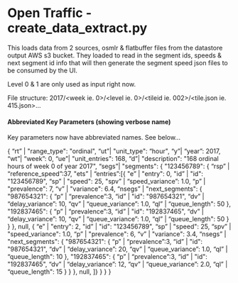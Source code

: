 # Open Traffic - create_data_extract.py

This loads data from 2 sources, osmlr & flatbuffer files from the datastore output AWS s3 bucket.  They loaded to read in the segment ids, speeds & next segment id info that
will then generate the segment speed json files to be consumed by the UI.

Level 0 & 1 are only used as input right now.  

File structure: 2017/<week ie. 0>/<level ie. 0>/<tileid ie. 002>/<tile.json ie. 415.json>...

#### Abbreviated Key Parameters (showing verbose name)

Key parameters now have abbreviated names.  See below...

{
    “rt” | "range_type": "ordinal",
    “ut”| "unit_type": “hour",
    “y”| “year”: 2017,
    “wt”| “week”: 0,
    “ue”| "unit_entries": 168,
    “d”| "description": "168 ordinal hours of week 0 of year 2017",
    “segs”| "segments": {
   	  "123456789": {
        “rsp” | “reference_speed”:37,
        "ets” | “entries”:[{
            "e” | "entry": 0,
       		"id” |  "id": "123456789",
       		“sp” | "speed": 25,
            "spv” | “speed_variance”: 1.0,
     		“p” | "prevalence": 7,
     		“v” | "variance": 6.4,
     		“nsegs” |  "next_segments": {
     		  "987654321": {
                “p” |  “prevalence”:3,
     			“id” | "id": "987654321",
                “dv” | “delay_variance”: 10,
                “qv” | “queue_variance”: 1.0,
              	“ql” | “queue_length": 50
              },
     		  "192837465": {
                “p” |  “prevalence”:3,
     		    “id” |  "id": "192837465",
                “dv” | “delay_variance”: 10,
                “qv” | “queue_variance”: 1.0,
                “ql” | “queue_length": 50
     		  }
     		}
   		  },
   		    null,
   		  {
   		    “e” | "entry": 2,
   			"id” |  "id": "123456789",
            “sp” | "speed": 25,
   			“spv” | "speed_variance": 1.0,
   			“p” | "prevalence": 6,
   			“v” | "variance": 3.4,
   			“nsegs” | "next_segments": {
   			  "987654321": {
   			      “p” |  “prevalence”:3,
   				  “id” | "id": "987654321",
                  “dv” | “delay_variance”: 20,
                  “qv” | “queue_variance”: 1.0,
                  “ql” | “queue_length": 10
   			  },
   			  "192837465": {
   				  “p” |  “prevalence”:3,
   				  “id” | "id": "192837465",
                  “dv” | “delay_variance”: 12,
                  “qv” | “queue_variance”: 2.0,
                  “ql” | “queue_length": 15
   			  }
   			}
   		  },
          null,
        ]}
      }
    }
}


